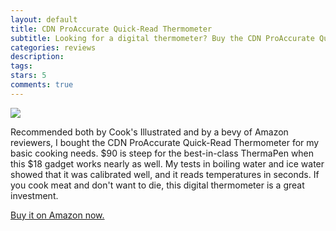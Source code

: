 ```yaml
---
layout: default
title: CDN ProAccurate Quick-Read Thermometer
subtitle: Looking for a digital thermometer? Buy the CDN ProAccurate Quick-Read Thermometer for $18 today!
categories: reviews
description: 
tags:
stars: 5
comments: true
---
```


<a href="http://www.amazon.com/gp/product/B0021AEAG2/ref=as_li_ss_il?ie=UTF8&amp;camp=1789&amp;creative=390957&amp;creativeASIN=B0021AEAG2&amp;linkCode=as2&amp;tag=tedsanderscom-20"><img border="0" src="http://ws-na.amazon-adsystem.com/widgets/q?_encoding=UTF8&amp;ASIN=B0021AEAG2&amp;Format=_SL160_&amp;ID=AsinImage&amp;MarketPlace=US&amp;ServiceVersion=20070822&amp;WS=1&amp;tag=tedsanderscom-20" /></a>


Recommended both by Cook's Illustrated and by a bevy of Amazon reviewers, I bought the CDN ProAccurate Quick-Read Thermometer for my basic cooking needs. $90 is steep for the best-in-class ThermaPen when this $18 gadget works nearly as well. My tests in boiling water and ice water showed that it was calibrated well, and it reads temperatures in seconds. If you cook meat and don't want to die, this digital thermometer is a great investment.

<a href="http://www.amazon.com/gp/product/B0021AEAG2/ref=as_li_ss_tl?ie=UTF8&amp;camp=1789&amp;creative=390957&amp;creativeASIN=B0021AEAG2&amp;linkCode=as2&amp;tag=tedsanderscom-20">Buy it on Amazon now.</a>